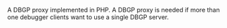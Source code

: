 A DBGP proxy implemented in PHP. A DBGP proxy is needed if more than one debugger clients want to use a single DBGP server.